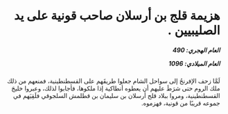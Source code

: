 <h1 dir="rtl">هزيمة قلج بن أرسلان صاحب قونية على يد الصليبيين .</h1>

<h5 dir="rtl">العام الهجري:  490

العام الميلادي: 1096

</h5>

<p dir="rtl">لَمَّا زحف الإفرنجُ إلى سواحل الشام جعلوا طريقَهم على القسطنطينية، فمنعهم من ذلك ملك الروم حتى شرَطَ عليهم أن يعطوه أنطاكية إذا ملكوها، فأجابوا لذلك، وعبروا خليجَ القسطنطينية، ومروا ببلاد قلج أرسلان بن سليمان بن قطلمش السلجوقي فلَقِيَهم في جموعه قريبًا من قونية، فهزموه.</p></br>
